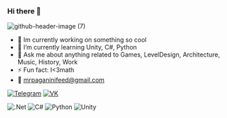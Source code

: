 
### Hi there 👋

![github-header-image (7)](https://github.com/MrPaganiniFeeD/MrPaganiniFeeD/assets/75575566/5a67ef1f-08cc-4d15-8d5f-27588f9f9430)

- 🔭 Im currently working on something so cool
- 🌱 I’m currently learning Unity, C#, Python
- 💬 Ask me about anything related to Games, LevelDesign, Architecture, Music, History, Work
- ⚡ Fun fact: I<3math
- 📩 mrpaganinifeed@gmail.com

[![Telegram](https://img.shields.io/badge/Telegram-2CA5E0?style=for-the-badge&logo=telegram&logoColor=white)](https://t.me/mrpaganinifeed)
[![VK](https://img.shields.io/badge/вконтакте-%232E87FB.svg?&style=for-the-badge&logo=vk&logoColor=white)](https://vk.com/ogbururi)

![.Net](https://img.shields.io/badge/.NET-5C2D91?style=for-the-badge&logo=.net&logoColor=white)
![C#](https://img.shields.io/badge/c%23-%23239120.svg?style=for-the-badge&logo=c-sharp&logoColor=white) 
![Python](https://img.shields.io/badge/python-3670A0?style=for-the-badge&logo=python&logoColor=ffdd54)
![Unity](https://img.shields.io/badge/unity-%23000000.svg?style=for-the-badge&logo=unity&logoColor=white)
